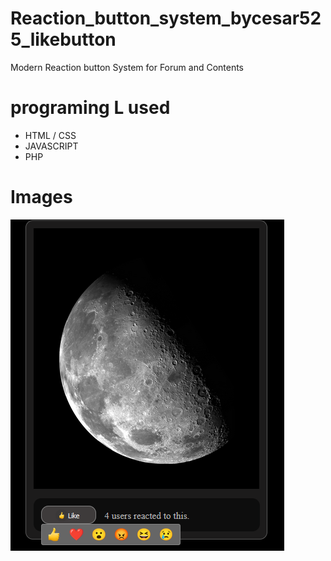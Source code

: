 # Reaction_button_system_bycesar525_likebutton
Modern Reaction button System for Forum and Contents

# programing L used
* HTML / CSS
* JAVASCRIPT
* PHP 


# Images
![Scheme](likeButton.PNG)